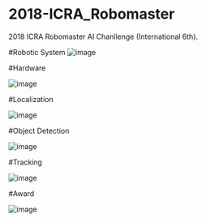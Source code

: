 # 2018-ICRA_Robomaster
2018 ICRA Robomaster AI Chanllenge (International 6th). 

#Robotic System
![image](https://github.com/professor1996/2018-ICRA_Robomaster/blob/master/demo/Robot%20Hardware%20Frame.png)



#Hardware

![image](https://github.com/professor1996/2018-ICRA_Robomaster/blob/master/demo/1.gif)


#Localization

![image](https://github.com/professor1996/2018-ICRA_Robomaster/blob/master/demo/2.gif)


#Object Detection

![image](https://github.com/professor1996/2018-ICRA_Robomaster/blob/master/demo/3.gif)


#Tracking

![image](https://github.com/professor1996/2018-ICRA_Robomaster/blob/master/demo/4.gif)



#Award

![image](https://github.com/professor1996/2018-ICRA_Robomaster/blob/master/demo/Certificate-1.jpg)


